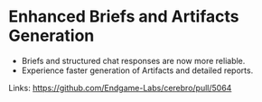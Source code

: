 # Enhanced Briefs and Artifacts Generation

*   Briefs and structured chat responses are now more reliable.
*   Experience faster generation of Artifacts and detailed reports.

Links:
https://github.com/Endgame-Labs/cerebro/pull/5064
